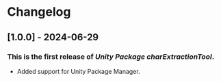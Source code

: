 # Changelog

## [1.0.0] - 2024-06-29
### This is the first release of *Unity Package charExtractionTool*.
- Added support for Unity Package Manager.